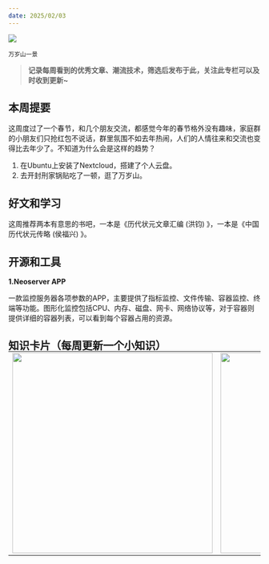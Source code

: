 ```yaml
---
date: 2025/02/03
---
```


<img src="https://weekly-liulei.oss-cn-beijing.aliyuncs.com/images/20250202154607094.png"/>

<small>万岁山一景</small>  

>**记录每周看到的优秀文章、潮流技术，筛选后发布于此，关注此专栏可以及时收到更新~**  

## 本周提要

这周度过了一个春节，和几个朋友交流，都感觉今年的春节格外没有趣味，家庭群的小朋友们只抢红包不说话，群里氛围不如去年热闹，人们的人情往来和交流也变得比去年少了。不知道为什么会是这样的趋势？

1. 在Ubuntu上安装了Nextcloud，搭建了个人云盘。
2. 去开封刑家锅贴吃了一顿，逛了万岁山。

## 好文和学习

这周推荐两本有意思的书吧，一本是《历代状元文章汇编 (洪钧) 》，一本是《中国历代状元传略 (侯福兴) 》。



## 开源和工具

**1.Neoserver APP**

一款监控服务器各项参数的APP，主要提供了指标监控、文件传输、容器监控、终端等功能。图形化监控包括CPU、内存、磁盘、网卡、网络协议等，对于容器则提供详细的容器列表，可以看到每个容器占用的资源。




## 知识卡片（每周更新一个小知识）

<table style="margin-top:-20px; border: 0;" >
    <tr>
        <td>
          <img src="https://weekly-liulei.oss-cn-beijing.aliyuncs.com/images/20250202153920629.jpeg" width="400"/>
        </td>
        <td>
			<img src="https://weekly-liulei.oss-cn-beijing.aliyuncs.com/images/20250202155937262.jpeg" width="400"/>
        </td>
        <td>
            <img src="https://weekly-liulei.oss-cn-beijing.aliyuncs.com/images/20250202155834241.jpeg" width="400"/>
        </td>
    </tr>
</table>

